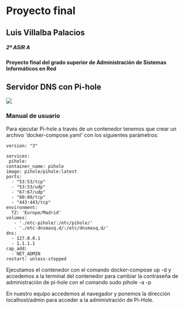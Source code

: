 # Proyecto final
## Luis Villalba Palacios
##### 2º ASIR A

**Proyecto final del grado superior de Administración de Sistemas Informáticos en Red**

## Servidor DNS con Pi-hole


![](https://upload.wikimedia.org/wikipedia/en/thumb/1/15/Pi-hole_vector_logo.svg/120px-Pi-hole_vector_logo.svg.png)

### Manual de usuario
Para ejecutar Pi-hole a través de un contenedor tenemos que crear un archivo 'docker-compose.yaml' con los siguientes parámetros:

	version: "3"

	services:
 	 pihole:
    container_name: pihole
    image: pihole/pihole:latest
    ports:
      - "53:53/tcp"
      - "53:53/udp"
      - "67:67/udp"
      - "80:80/tcp"
      - "443:443/tcp"
    environment:
      TZ: 'Europe/Madrid' 
    volumes:
       - './etc-pihole/:/etc/pihole/'
       - './etc-dnsmasq.d/:/etc/dnsmasq.d/'
    dns:
      - 127.0.0.1
      - 1.1.1.1
    cap_add:
      - NET_ADMIN
    restart: unless-stopped

Ejecutamos el contenedor con el comando docker-compose up -d y accedemos a la terminal del contenedor para cambiar la contraseña de administración de pi-hole con el comando sudo pihole -a -p



En nuestro equipo accedemos al navegador y ponemos la dirección localhost/admin para acceder a la administración de Pi-Hole.
